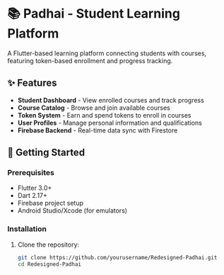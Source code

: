 # 📚 Padhai - Student Learning Platform

A Flutter-based learning platform connecting students with courses, featuring token-based enrollment and progress tracking.

## ✨ Features

- **Student Dashboard** - View enrolled courses and track progress
- **Course Catalog** - Browse and join available courses
- **Token System** - Earn and spend tokens to enroll in courses
- **User Profiles** - Manage personal information and qualifications
- **Firebase Backend** - Real-time data sync with Firestore

## 🚀 Getting Started

### Prerequisites
- Flutter 3.0+
- Dart 2.17+
- Firebase project setup
- Android Studio/Xcode (for emulators)

### Installation
1. Clone the repository:
   ```bash
   git clone https://github.com/yourusername/Redesigned-Padhai.git
   cd Redesigned-Padhai
